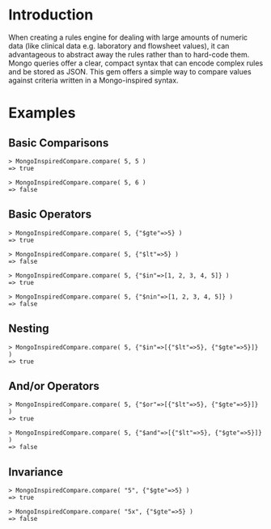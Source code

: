 # Introduction
When creating a rules engine for dealing with large amounts of numeric data (like clinical data e.g. laboratory and flowsheet values), it can advantageous to abstract away the rules rather than to hard-code them. Mongo queries offer a clear, compact syntax that can encode complex rules and be stored as JSON. This gem offers a simple way to compare values against criteria written in a Mongo-inspired syntax.
 

# Examples
## Basic Comparisons
```
> MongoInspiredCompare.compare( 5, 5 )
=> true

> MongoInspiredCompare.compare( 5, 6 )
=> false
```

## Basic Operators
```
> MongoInspiredCompare.compare( 5, {"$gte"=>5} )
=> true

> MongoInspiredCompare.compare( 5, {"$lt"=>5} )
=> false

> MongoInspiredCompare.compare( 5, {"$in"=>[1, 2, 3, 4, 5]} )
=> true

> MongoInspiredCompare.compare( 5, {"$nin"=>[1, 2, 3, 4, 5]} )
=> false
```

## Nesting
```
> MongoInspiredCompare.compare( 5, {"$in"=>[{"$lt"=>5}, {"$gte"=>5}]} )
=> true
```

## And/or Operators
```
> MongoInspiredCompare.compare( 5, {"$or"=>[{"$lt"=>5}, {"$gte"=>5}]} )
=> true

> MongoInspiredCompare.compare( 5, {"$and"=>[{"$lt"=>5}, {"$gte"=>5}]} )
=> false
```

## Invariance
```
> MongoInspiredCompare.compare( "5", {"$gte"=>5} )
=> true

> MongoInspiredCompare.compare( "5x", {"$gte"=>5} )
=> false
```